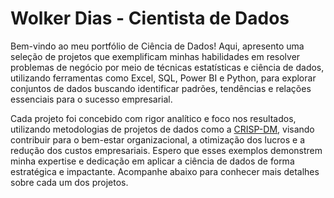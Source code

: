# Wolker Dias - Cientista de Dados

Bem-vindo ao meu portfólio de Ciência de Dados! Aqui, apresento uma seleção de projetos que exemplificam minhas habilidades em resolver problemas de negócio por meio de técnicas estatísticas e ciência de dados, utilizando ferramentas como Excel, SQL, Power BI e Python, para explorar conjuntos de dados buscando identificar padrões, tendências e relações essenciais para o sucesso empresarial.

Cada projeto foi concebido com rigor analítico e foco nos resultados, utilizando metodologias de projetos de dados como a [CRISP-DM](https://www.preditiva.ai/blog/entenda-o-crisp-dm-suas-etapas-e-como-de-fato-gerar-valor-com-essa-metodologia), visando contribuir para o bem-estar organizacional, a otimização dos lucros e a redução dos custos empresariais. Espero que esses exemplos demonstrem minha expertise e dedicação em aplicar a ciência de dados de forma estratégica e impactante. Acompanhe abaixo para conhecer mais detalhes sobre cada um dos projetos.

```{tableofcontents}
```
